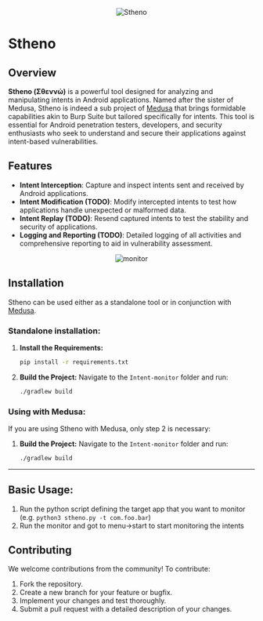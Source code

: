 <p align="center">
  <img src="https://github.com/Ch0pin/stheno/assets/4659186/0c82c3da-1a89-43b5-9b8f-4c161dfc5c5c" alt="Stheno">
</p>

# Stheno

## Overview

**Stheno (Σθεννώ)** is a powerful tool designed for analyzing and manipulating intents in Android applications. Named after the sister of Medusa, Stheno is indeed a sub project of [Medusa](https://github.com/Ch0pin/medusa) that brings formidable capabilities akin to Burp Suite but tailored specifically for intents. This tool is essential for Android penetration testers, developers, and security enthusiasts who seek to understand and secure their applications against intent-based vulnerabilities.

## Features

- **Intent Interception**: Capture and inspect intents sent and received by Android applications. 
- **Intent Modification (TODO)**: Modify intercepted intents to test how applications handle unexpected or malformed data.
- **Intent Replay (TODO)**: Resend captured intents to test the stability and security of applications.
- **Logging and Reporting (TODO)**: Detailed logging of all activities and comprehensive reporting to aid in vulnerability assessment.

  
<p align="center">
  <img src="https://github.com/Ch0pin/stheno/assets/4659186/fd49c39e-865b-4dc3-b2d1-59a0f4594028" alt="monitor">
</p>

## Installation 

Stheno can be used either as a standalone tool or in conjunction with [Medusa](https://github.com/Ch0pin/medusa).

### Standalone installation:

1. **Install the Requirements:**
   ```sh
   pip install -r requirements.txt
   ```

2. **Build the Project:**
   Navigate to the `Intent-monitor` folder and run:
   ```sh
   ./gradlew build
   ```
### Using with Medusa:

If you are using Stheno with Medusa, only step 2 is necessary:

1. **Build the Project:**
   Navigate to the `Intent-monitor` folder and run:
   ```sh
   ./gradlew build
   ```
---

## Basic Usage:

1. Run the python script defining the target app that you want to monitor (e.g. `python3 stheno.py -t com.foo.bar`)
2. Run the monitor and got to menu->start to start monitoring the intents


## Contributing

We welcome contributions from the community! To contribute:

1. Fork the repository.
2. Create a new branch for your feature or bugfix.
3. Implement your changes and test thoroughly.
4. Submit a pull request with a detailed description of your changes.
